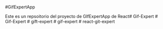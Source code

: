 #GifExpertApp

Este es un repsoitorio del proyecto de GIfExpertApp de React#   G i f - E x p e r t  
 #   G i f - E x p e r t  
 #   g i f t - e x p e r t  
 #   g i f - e x p e r t  
 #   r e a c t - g i t - e x p e r t  
 